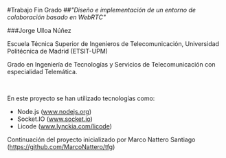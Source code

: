 #Trabajo Fin Grado
##_"Diseño e implementación de un entorno de colaboración basado en WebRTC"_

###Jorge Ulloa Núñez

Escuela Técnica Superior de Ingenieros de Telecomunicación, Universidad Politécnica de Madrid (ETSIT-UPM)

Grado en Ingeniería de Tecnologías y Servicios de Telecomunicación con especialidad Telemática.
<dl><br></dl>
En este proyecto se han utilizado tecnologías como:

- Node.js (www.nodejs.org)
- Socket.IO (www.socket.io)
- Licode (www.lynckia.com/licode)

Continuación del proyecto inicializado por Marco Nattero Santiago (https://github.com/MarcoNattero/tfg)
